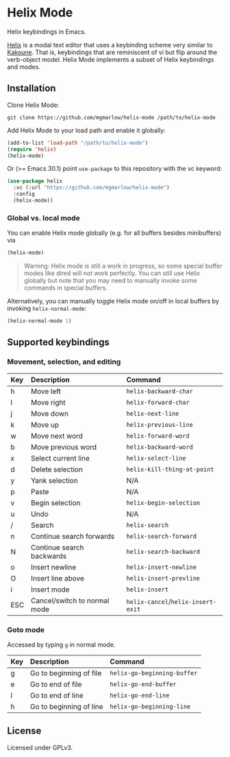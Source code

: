 # Helix Mode

Helix keybindings in Emacs.

[Helix](https://helix-editor.com/) is a modal text editor that uses a
keybinding scheme very similar to
[Kakoune](https://kakoune.org/why-kakoune/why-kakoune.html). That is,
keybindings that are reminiscent of vi but flip around the verb-object
model. Helix Mode implements a subset of Helix keybindings and
modes.

## Installation

Clone Helix Mode:

```
git clone https://github.com/mgmarlow/helix-mode /path/to/helix-mode
```

Add Helix Mode to your load path and enable it globally:

```lisp
(add-to-list 'load-path "/path/to/helix-mode")
(require 'helix)
(helix-mode)
```

Or (>= Emacs 30.1) point `use-package` to this repository with the vc
keyword:

```lisp
(use-package helix
  :vc (:url "https://github.com/mgmarlow/helix-mode")
  :config
  (helix-mode))
```

### Global vs. local mode

You can enable Helix mode globally (e.g. for all buffers besides
minibuffers) via

```lisp
(helix-mode)
```

> Warning: Helix mode is still a work in progress, so some special
> buffer modes like dired will not work perfectly. You can still use
> Helix globally but note that you may need to manually invoke some
> commands in special buffers.

Alternatively, you can manually toggle Helix mode on/off in local
buffers by invoking `helix-normal-mode`:

```lisp
(helix-normal-mode 1)
```

## Supported keybindings

### Movement, selection, and editing

| Key | Description                  | Command                            |
|:----|:-----------------------------|:-----------------------------------|
| h   | Move left                    | `helix-backward-char`              |
| l   | Move right                   | `helix-forward-char`               |
| j   | Move down                    | `helix-next-line`                  |
| k   | Move up                      | `helix-previous-line`              |
| w   | Move next word               | `helix-forward-word`               |
| b   | Move previous word           | `helix-backward-word`              |
| x   | Select current line          | `helix-select-line`                |
| d   | Delete selection             | `helix-kill-thing-at-point`        |
| y   | Yank selection               | N/A                                |
| p   | Paste                        | N/A                                |
| v   | Begin selection              | `helix-begin-selection`            |
| u   | Undo                         | N/A                                |
| /   | Search                       | `helix-search`                     |
| n   | Continue search forwards     | `helix-search-forward`             |
| N   | Continue search backwards    | `helix-search-backward`            |
| o   | Insert newline               | `helix-insert-newline`             |
| O   | Insert line above            | `helis-insert-prevline`            |
| i   | Insert mode                  | `helix-insert`                     |
| ESC | Cancel/switch to normal mode | `helix-cancel`/`helix-insert-exit` |

### Goto mode

Accessed by typing `g` in normal mode.

| Key | Description             | Command                     |
|:----|:------------------------|:----------------------------|
| g   | Go to beginning of file | `helix-go-beginning-buffer` |
| e   | Go to end of file       | `helix-go-end-buffer`       |
| l   | Go to end of line       | `helix-go-end-line`         |
| h   | Go to beginning of line | `helix-go-beginning-line`   |

## License

Licensed under GPLv3.
